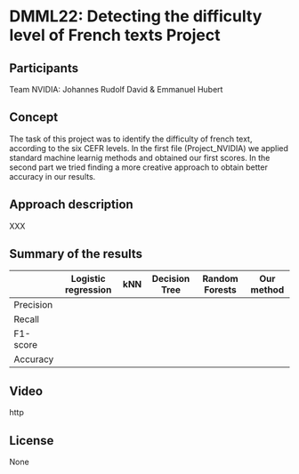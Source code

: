 # DMML22: Detecting the difficulty level of French texts Project


## Participants

Team NVIDIA: Johannes Rudolf David & Emmanuel Hubert

## Concept
The task of this project was to identify the difficulty of french text, according to the six CEFR levels.
In the first file (Project_NVIDIA) we applied standard machine learnig methods and obtained our first scores.
In the second part we tried finding a more creative approach to obtain better accuracy in our results.


## Approach description

XXX

## Summary of the results

|           | Logistic regression |      kNN      | Decision Tree | Random Forests | Our method |
|-----------|---------------------|---------------|---------------|----------------|------------|
| Precision |                     |               |               |                |            |
| Recall    |                     |               |               |                |            |
| F1-score  |                     |               |               |                |            |
| Accuracy  |                     |               |               |                |            |

## Video

http

## License

None
